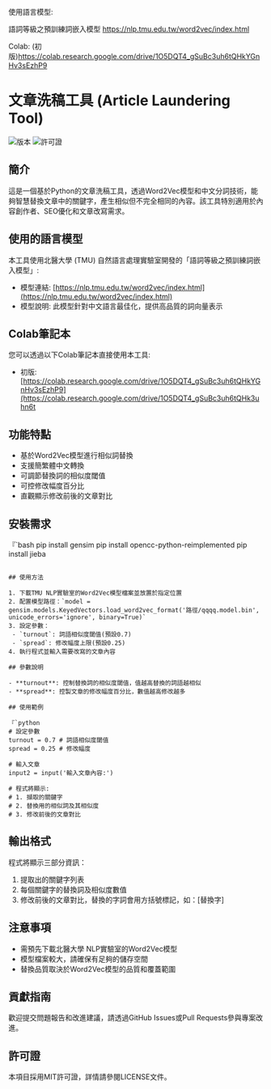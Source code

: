 
使用語言模型:

語詞等級之預訓練詞嵌入模型
https://nlp.tmu.edu.tw/word2vec/index.html


Colab:
(初版)https://colab.research.google.com/drive/1O5DQT4_gSuBc3uh6tQHkYGnHv3sEzhP9

# 文章洗稿工具 (Article Laundering Tool)

![版本](https://img.shields.io/badge/版本-1.0.0-blue)
![許可證](https://img.shields.io/badge/許可證-MIT-green)

## 簡介

這是一個基於Python的文章洗稿工具，透過Word2Vec模型和中文分詞技術，能夠智慧替換文章中的關鍵字，產生相似但不完全相同的內容。該工具特別適用於內容創作者、SEO優化和文章改寫需求。

## 使用的語言模型

本工具使用北醫大學 (TMU) 自然語言處理實驗室開發的「語詞等級之預訓練詞嵌入模型」:
- 模型連結: [https://nlp.tmu.edu.tw/word2vec/index.html](https://nlp.tmu.edu.tw/word2vec/index.html)
- 模型說明: 此模型針對中文語言最佳化，提供高品質的詞向量表示

## Colab筆記本

您可以透過以下Colab筆記本直接使用本工具:
- 初版: [https://colab.research.google.com/drive/1O5DQT4_gSuBc3uh6tQHkYGnHv3sEzhP9](https://colab.research.google.com/drive/1O5DQT4_gSuBc3uh6tQHk3uhn6t

## 功能特點

- 基於Word2Vec模型進行相似詞替換
- 支援簡繁體中文轉換
- 可調節替換詞的相似度閾值
- 可控修改幅度百分比
- 直觀顯示修改前後的文章對比

## 安裝需求

『`bash
pip install gensim
pip install opencc-python-reimplemented
pip install jieba
```

## 使用方法

1. 下載TMU NLP實驗室的Word2Vec模型檔案並放置於指定位置
2. 配置模型路徑：`model = gensim.models.KeyedVectors.load_word2vec_format('路徑/qqqq.model.bin', unicode_errors='ignore', binary=True)`
3. 設定參數：
 - `turnout`: 詞語相似度閾值(預設0.7)
 - `spread`: 修改幅度上限(預設0.25)
4. 執行程式並輸入需要改寫的文章內容

## 參數說​​明

- **turnout**: 控制替換詞的相似度閾值，值越高替換的詞語越相似
- **spread**: 控製文章的修改幅度百分比，數值越高修改越多

## 使用範例

『`python
# 設定參數
turnout = 0.7 # 詞語相似度閾值
spread = 0.25 # 修改幅度

# 輸入文章
input2 = input('輸入文章內容:')

# 程式將顯示:
# 1. 擷取的關鍵字
# 2. 替換用的相似詞及其相似度
# 3. 修改前後的文章對比
```

## 輸出格式

程式將顯示三部分資訊：
1. 提取出的關鍵字列表
2. 每個關鍵字的替換詞及相似度數值
3. 修改前後的文章對比，替換的字詞會用方括號標記，如：[替換字]

## 注意事項

- 需預先下載北醫大學 NLP實驗室的Word2Vec模型
- 模型檔案較大，請確保有足夠的儲存空間
- 替換品質取決於Word2Vec模型的品質和覆蓋範圍

## 貢獻指南

歡迎提交問題報告和改進建議，請透過GitHub Issues或Pull Requests參與專案改進。

## 許可證

本項目採用MIT許可證，詳情請參閱LICENSE文件。
